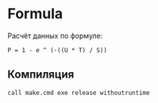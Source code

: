 ﻿# Formula

Расчёт данных по формуле:

```
P = 1 - e ^ (-((U * T) / S))
```

## Компиляция

```Batchfile
call make.cmd exe release withoutruntime
```
